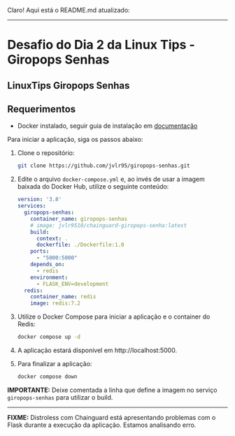 Claro! Aqui está o README.md atualizado:

---

# Desafio do Dia 2 da Linux Tips - Giropops Senhas
## LinuxTips Giropops Senhas

## Requerimentos
* Docker instalado, seguir guia de instalação em [documentação](https://docs.docker.com/engine/install/)

Para iniciar a aplicação, siga os passos abaixo:

1. Clone o repositório:
   ```bash
   git clone https://github.com/jvlr95/giropops-senhas.git
   ```

2. Edite o arquivo `docker-compose.yml` e, ao invés de usar a imagem baixada do Docker Hub, utilize o seguinte conteúdo:
   ```yaml
   version: '3.8'
   services:
     giropops-senhas:
       container_name: giropops-senhas
       # image: jvlr9510/chainguard-giropops-senha:latest
       build:
         context: .
         dockerfile: ./Dockerfile:1.0
       ports:
         - "5000:5000"
       depends_on:
         - redis
       environment:
         - FLASK_ENV=development
     redis:
       container_name: redis    
       image: redis:7.2
   ```

3. Utilize o Docker Compose para iniciar a aplicação e o container do Redis:
    ```bash
    docker compose up -d
    ```

4. A aplicação estará disponível em http://localhost:5000.

5. Para finalizar a aplicação:
    ```bash
    docker compose down
    ```

**IMPORTANTE:** Deixe comentada a linha que define a imagem no serviço `giropops-senhas` para utilizar o build.

---

**FIXME:** Distroless com Chainguard está apresentando problemas com o Flask durante a execução da aplicação. Estamos analisando erro.
